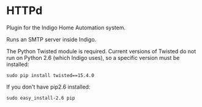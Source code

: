 # HTTPd

Plugin for the Indigo Home Automation system.

Runs an SMTP server inside Indigo.

The Python Twisted module is required.  Current versions of Twisted do not run on Python 2.6 (which Indigo uses), so a specific version must be installed:

`sudo pip install twisted==15.4.0`

If you don't have pip2.6 installed:

`sudo easy_install-2.6 pip`
